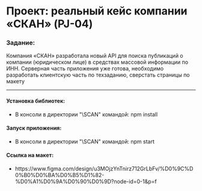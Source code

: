 
**<h1>Проект: реальный кейс компании «СКАН» (PJ-04)</h1>**

<h3>Задание:</h3>
<p>Компания «СКАН» разработала новый API для поиска публикаций о компании (юридическом лице) в средствах массовой информации по ИНН. Серверная часть приложения уже готова, необходимо разработать клиентскую часть по техзаданию, сверстать страницы по макету</p>
<hr>
<h4>Установка библиотек:</h4>
<ul>
        <li>В консоли в директории "\SCAN" командой: npm install</li>
</ul>
<h4>Запуск приложения:</h4>
<ul>
        <li>В консоли в директории "\SCAN" командой: npm start</li>
</ul>
<h4>Ссылка на макет:</h4>
<ul>
        <li>https://www.figma.com/design/u3MOjzYnTnirz712GrLbFv/%D0%9C%D0%B0%D0%BA%D0%B5%D1%82-%D0%A1%D0%9A%D0%90%D0%9D?node-id=0-1&p=f</li>
</ul>
